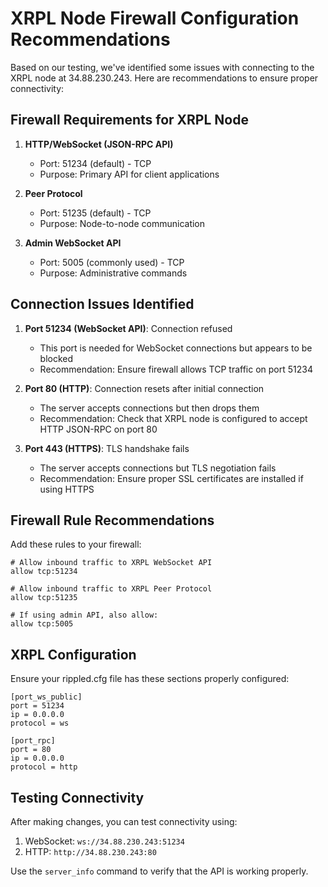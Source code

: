 # XRPL Node Firewall Configuration Recommendations

Based on our testing, we've identified some issues with connecting to the XRPL node at 34.88.230.243. Here are recommendations to ensure proper connectivity:

## Firewall Requirements for XRPL Node

1. **HTTP/WebSocket (JSON-RPC API)**
   - Port: 51234 (default) - TCP
   - Purpose: Primary API for client applications

2. **Peer Protocol**
   - Port: 51235 (default) - TCP
   - Purpose: Node-to-node communication

3. **Admin WebSocket API**
   - Port: 5005 (commonly used) - TCP
   - Purpose: Administrative commands

## Connection Issues Identified

1. **Port 51234 (WebSocket API)**: Connection refused
   - This port is needed for WebSocket connections but appears to be blocked
   - Recommendation: Ensure firewall allows TCP traffic on port 51234

2. **Port 80 (HTTP)**: Connection resets after initial connection
   - The server accepts connections but then drops them
   - Recommendation: Check that XRPL node is configured to accept HTTP JSON-RPC on port 80

3. **Port 443 (HTTPS)**: TLS handshake fails
   - The server accepts connections but TLS negotiation fails
   - Recommendation: Ensure proper SSL certificates are installed if using HTTPS

## Firewall Rule Recommendations

Add these rules to your firewall:

```
# Allow inbound traffic to XRPL WebSocket API
allow tcp:51234

# Allow inbound traffic to XRPL Peer Protocol
allow tcp:51235

# If using admin API, also allow:
allow tcp:5005
```

## XRPL Configuration

Ensure your rippled.cfg file has these sections properly configured:

```
[port_ws_public]
port = 51234
ip = 0.0.0.0
protocol = ws

[port_rpc]
port = 80
ip = 0.0.0.0
protocol = http
```

## Testing Connectivity

After making changes, you can test connectivity using:

1. WebSocket: `ws://34.88.230.243:51234`
2. HTTP: `http://34.88.230.243:80`

Use the `server_info` command to verify that the API is working properly.